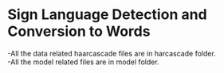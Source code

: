 Sign Language Detection and Conversion to Words
========================

-All the data related haarcascade files are in harcascade folder.<br>
-All the model related files are in model folder.
